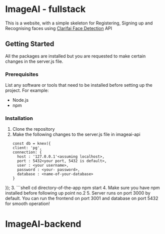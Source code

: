 # ImageAI - fullstack

This is a website, with a simple skeleton for Registering, Signing up and Recognising faces using [Clarifai Face Detection](https://clarifai.com/clarifai/main/models/face-detection) API

## Getting Started

All the packages are installed but you are requested to make certain changes in the server.js file.

### Prerequisites

List any software or tools that need to be installed before setting up the project. For example:

- Node.js 
- npm

### Installation

1. Clone the repository
2. Make the following changes to the server.js file in imageai-api
    ```shell
    const db = knex({
    client: 'pg',
    connection: {
      host : '127.0.0.1'<assuming localhost>,
      port : 5432<your port, 5432 is default>,
      user : <your username>,
      password : <your- password>,
      database : <name-of-your-database>
    }
  });
3. ```shell
    cd directory-of-the-app
    npm start
4. Make sure you have npm installed before following up point no.2
5. Server runs on port 3000 by default. You can run the frontend on port 3001 and database on port 5432 for smooth operation!
# ImageAI-backend
